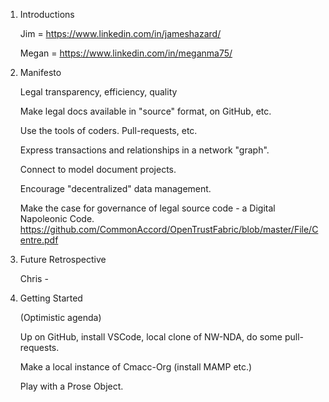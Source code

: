 1. Introductions

    Jim = https://www.linkedin.com/in/jameshazard/
    
    Megan = https://www.linkedin.com/in/meganma75/


2. Manifesto

    Legal transparency, efficiency, quality

    Make legal docs available in "source" format, on GitHub, etc.
    
    Use the tools of coders. Pull-requests, etc.
    
    Express transactions and relationships in a network "graph". 
    
    Connect to model document projects.
    
    Encourage "decentralized" data management.
    
    Make the case for governance of legal source code - a Digital Napoleonic Code.  
    https://github.com/CommonAccord/OpenTrustFabric/blob/master/File/Centre.pdf

3. Future Retrospective
    
    Chris - 


4. Getting Started
    
    (Optimistic agenda)
    
    Up on GitHub, install VSCode, local clone of NW-NDA, do some pull-requests.
    
    Make a local instance of Cmacc-Org (install MAMP etc.)
    
    Play with a Prose Object.

